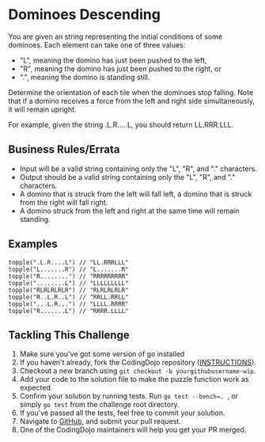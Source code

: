 # Dominoes Descending

You are given an string representing the initial conditions of some dominoes. Each element can take one of three values:

- "L", meaning the domino has just been pushed to the left,
- "R", meaning the domino has just been pushed to the right, or
- ".", meaning the domino is standing still.

Determine the orientation of each tile when the dominoes stop falling. Note that if a domino receives a force from the left and right side simultaneously, it will remain upright.

For example, given the string .L.R.....L, you should return LL.RRR.LLL.

## Business Rules/Errata

- Input will be a valid string containing only the "L", "R", and "." characters.
- Output should be a valid string containing only the "L", "R", and "." characters.
- A domino that is struck from the left will fall left, a domino that is struck from the right will fall right.
- A domino struck from the left and right at the same time will remain standing.

## Examples

```
topple(".L.R....L") // "LL.RRRLLL"
topple("L.......R") // "L.......R"
topple("R........") // "RRRRRRRRR"
topple("........L") // "LLLLLLLLL"
topple("RLRLRLRLR") // "RLRLRLRLR"
topple("R..L.R..L") // "RRLL.RRLL"
topple("...L.R...") // "LLLL.RRRR"
topple("R.......L") // "RRRR.LLLL"
```

## Tackling This Challenge

1. Make sure you've got some version of go installed
1. If you haven't already, fork the CodingDojo repository ([INSTRUCTIONS](https://docs.github.com/en/github/getting-started-with-github/fork-a-repo)).
1. Checkout a new branch using `git checkout -b yourgithubusername-wip`.
1. Add your code to the solution file to make the puzzle function work as expected.
1. Confirm your solution by running tests. Run `go test --bench=.
   `, or simply `go test` from the challenge root directory.
1. If you've passed all the tests, feel free to commit your solution.
1. Navigate to [GitHub](https://github.com/codeconnector/CodingDojo), and submit your pull request.
1. One of the CodingDojo maintainers will help you get your PR merged.